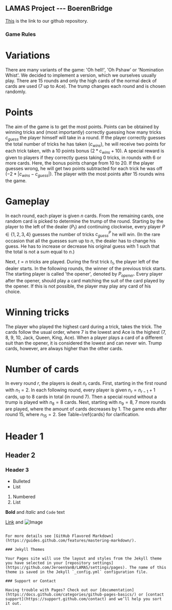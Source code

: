 ## LAMAS Project --- BoerenBridge

[This](https://github.com/JeroenVanB/LAMAS) is the link to our github repository.

### Game Rules

# Variations
There are many variants of the game: 'Oh hell!', 'Oh Pshaw' or 'Nomination Whist'. We decided to implement a version, which we ourselves usually play. There are 15 rounds and only the high cards of the normal deck of cards are used (7 up to Ace). The trump changes each round and is chosen randomly.

# Points
The aim of the game is to get the most points. Points can be obtained by winning tricks and (most importantly) correctly guessing how many tricks $c_{guess}$ the player himself will take in a round. 
If the player correctly guesses the total number of tricks he has taken ($c_{wins}$), he will receive two points for each trick taken, with a 10 points bonus ($2*c_{wins}+10$). A special reward is given to players if they correctly guess taking 0 tricks, in rounds with 6 or more cards. Here, the bonus points change from 10 to 20.
If the player guesses wrong, he will get two points subtracted for each trick he was off ($-2*|c_{wins}-c_{guess}|$). The player with the most points after 15 rounds wins the game.

# Gameplay
In each round, each player is given $n$ cards. From the remaining cards, one random card is picked to determine the trump of the round. Starting by the player to the left of the dealer ($P_1$) and continuing clockwise, every player $P \in \{1, 2, 3, 4\}$ guesses the number of tricks $c_{guess}^{P}$ he will win. (In the rare occasion that all the guesses sum up to $n$, the dealer has to change his guess. He has to increase or decrease his original guess with 1 such that the total is not a sum equal to $n$.)

Next, $t=n$ tricks are played. During the first trick $t_1$, the player left of the dealer starts. In the following rounds, the winner of the previous trick starts. The starting player is called 'the opener', denoted by $P_{opener}$. Every player after the opener, should play a card matching the suit of the card played by the opener. If this is not possible, the player may play any card of his choice.
# Winning tricks
The player who played the highest card during a trick, takes the trick. The cards follow the usual order, where 7 is the lowest and Ace is the highest (7, 8, 9, 10, Jack, Queen, King, Ace). When a player plays a card of a different suit than the opener, it is considered the lowest and can never win.  Trump cards, however, are always higher than the other cards.


# Number of cards
In every round $r$, the players is dealt $n_r$ cards. First, starting in the first round with $n_1=2$. In each following round, every player is given $n_r = n_{r-1}+1$ cards, up to 8 cards in total (in round 7). Then a special round without a trump is played with $n_8=8$ cards. Next, starting with $n_{9}=8$, 7 more rounds are played, where the amount of cards decreases by 1. The game ends after round 15, where $n_{15}=2$. See Table~\ref{cards} for clarification.

# Header 1
## Header 2
### Header 3

- Bulleted
- List

1. Numbered
2. List

**Bold** and _Italic_ and `Code` text

[Link](url) and ![Image](src)
```

For more details see [GitHub Flavored Markdown](https://guides.github.com/features/mastering-markdown/).

### Jekyll Themes

Your Pages site will use the layout and styles from the Jekyll theme you have selected in your [repository settings](https://github.com/JeroenVanB/LAMAS/settings/pages). The name of this theme is saved in the Jekyll `_config.yml` configuration file.

### Support or Contact

Having trouble with Pages? Check out our [documentation](https://docs.github.com/categories/github-pages-basics/) or [contact support](https://support.github.com/contact) and we’ll help you sort it out.
